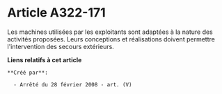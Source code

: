 # Article A322-171

Les machines utilisées par les exploitants sont adaptées à la nature des activités proposées. Leurs conceptions et
réalisations doivent permettre l'intervention des secours extérieurs.

**Liens relatifs à cet article**

	**Créé par**:

	  - Arrêté du 28 février 2008 - art. (V)
